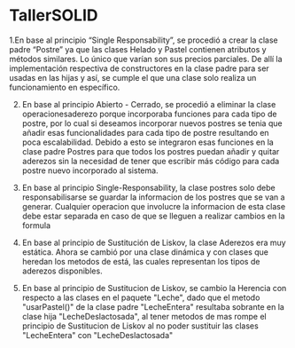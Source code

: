 ﻿# TallerSOLID

1.En base al principio “Single Responsability”, se procedió a crear la clase padre “Postre” ya que las clases Helado y Pastel contienen atributos y métodos similares. Lo único que varían son sus precios parciales. De allí la implementación respectiva de constructores en la clase padre para ser usadas en las hijas y así, se cumple el que una clase solo realiza un funcionamiento en específico.

2. En base al principio Abierto - Cerrado, se procedió a eliminar la clase operacionesaderezo porque incorporaba funciones para cada tipo de postre, por lo cual si deseamos incorporar nuevos postres se tenia que añadir esas funcionalidades para cada tipo de postre resultando en poca escalabilidad. Debido a esto se integraron esas funciones en la clase padre Postres para que todos los postres puedan añadir y quitar aderezos sin la necesidad de tener que escribir más código para cada postre nuevo incorporado al sistema.

3. En base al principio Single-Responsability, la clase postres solo debe responsabilisarse se guardar la informacion de los postres que se van a generar. Cualquier
operacion que involucre la informacion de esta clase debe estar separada en caso de que se lleguen a realizar cambios en la formula

4. En base al principio de Sustitución de Liskov, la clase Aderezos era muy estática. Ahora se cambió por una clase dinámica y con clases que heredan los metodos de está, las cuales representan los tipos de aderezos disponibles. 

5. En base al principio de Sustitucion de Liskov, se cambio la Herencia con respecto a las clases en el paquete "Leche", dado que el metodo "usarPastel()" de la clase padre "LecheEntera" resultaba sobrante en la clase hija "LecheDeslactosada", al tener metodos de mas rompe el principio de Sustitucion de Liskov al no poder sustituir las clases "LecheEntera" con "LecheDeslactosada"